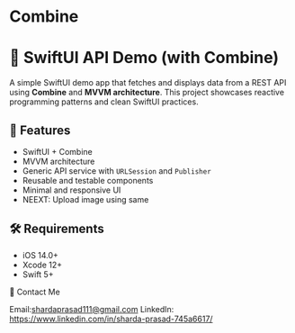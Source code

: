 # Combine

# 🚀 SwiftUI API Demo (with Combine)

A simple SwiftUI demo app that fetches and displays data from a REST API using **Combine** and **MVVM architecture**. This project showcases reactive programming patterns and clean SwiftUI practices.

## 📱 Features

- SwiftUI + Combine
- MVVM architecture
- Generic API service with `URLSession` and `Publisher`
- Reusable and testable components
- Minimal and responsive UI
- NEEXT: Upload image using same

## 🛠 Requirements

- iOS 14.0+
- Xcode 12+
- Swift 5+




📧 Contact Me

Email:shardaprasad111@gmail.com LinkedIn: https://www.linkedin.com/in/sharda-prasad-745a6617/
